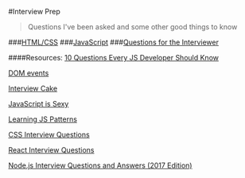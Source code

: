 #Interview Prep
>Questions I've been asked and some other good things to know

###[HTML/CSS](https://github.com/lrknaff/frontend-interview-prep/blob/master/html-css.md)
###[JavaScript](https://github.com/lrknaff/frontend-interview-prep/blob/master/js.md)
###[Questions for the Interviewer](https://github.com/lrknaff/frontend-interview-prep/blob/master/questions-to-ask-companies.md)

####Resources:
[10 Questions Every JS Developer Should Know](https://medium.com/javascript-scene/10-interview-questions-every-javascript-developer-should-know-6fa6bdf5ad95#.wnhwoz4cx)

[DOM events](http://dom.events/)

[Interview Cake](https://www.interviewcake.com/)

[JavaScript is Sexy](http://javascriptissexy.com/16-javascript-concepts-you-must-know-well/)

[Learning JS Patterns](https://addyosmani.com/resources/essentialjsdesignpatterns/book/)

[CSS Interview Questions](http://www.skilledup.com/articles/25-css-interview-questions-answers)

[React Interview Questions](https://tylermcginnis.com/react-interview-questions/)

[Node.js Interview Questions and Answers (2017 Edition)](https://blog.risingstack.com/node-js-interview-questions-and-answers-2017/)

